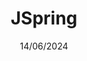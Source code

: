 ---
date: 14/06/2024
travel_time: [ 13/06/2024 , 15/06/2024 ]
city: Utrecht
country: Netherlands
title: JSpring
layout: event_detail
url: https://jspring.nl/
---